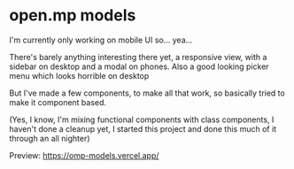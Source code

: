 # open.mp models

I'm currently only working on mobile UI so... yea...

There's barely anything interesting there yet, a responsive view, with a sidebar on desktop and a modal on phones. Also a good looking picker menu which looks horrible on desktop

But I've made a few components, to make all that work, so basically tried to make it component based.

(Yes, I know, I'm mixing functional components with class components, I haven't done a cleanup yet, I started this project and done this much of it through an all nighter)

Preview: https://omp-models.vercel.app/